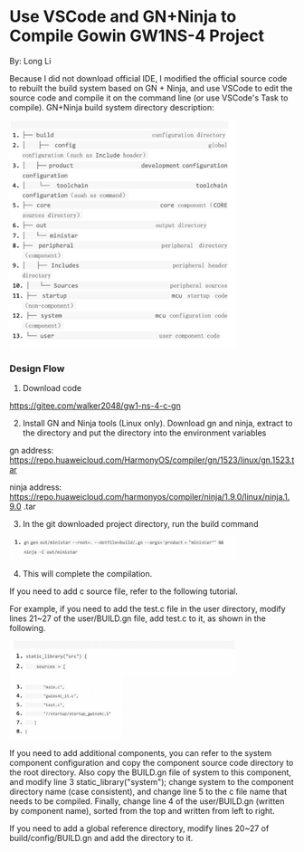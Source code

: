 # Use VSCode and GN+Ninja to Compile Gowin GW1NS-4 Project

By: Long Li 

Because I did not download official IDE, I modified the official source code to rebuilt the build system based on GN + Ninja, and use VSCode to edit the source code and compile it on the command line (or use VSCode's Task to compile).
GN+Ninja build system directory description:

<img src="/projects/Using VSCode and GN+Ninja to Compile Gowin GW1NS-4 Project/pic/VScode pic (1).png" width= "400">

### Design Flow

1. Download code

https://gitee.com/walker2048/gw1-ns-4-c-gn

2. Install GN and Ninja tools (Linux only). Download gn and ninja, extract to the directory and put the directory into the environment variables

gn address: https://repo.huaweicloud.com/HarmonyOS/compiler/gn/1523/linux/gn.1523.tar

ninja address: https://repo.huaweicloud.com/harmonyos/compiler/ninja/1.9.0/linux/ninja.1.9.0 .tar

3. In the git downloaded project directory, run the build command

<img src="/projects/Using VSCode and GN+Ninja to Compile Gowin GW1NS-4 Project/pic/VScode pic (3).png" width= "400">

4. This will complete the compilation.

If you need to add c source file, refer to the following tutorial.

For example, if you need to add the test.c file in the user directory, modify lines 21~27 of the user/BUILD.gn file, add test.c to it, as shown in the following.

<img src="/projects/Using VSCode and GN+Ninja to Compile Gowin GW1NS-4 Project/pic/VScode pic (4).png" width= "400">

<img src="/projects/Using VSCode and GN+Ninja to Compile Gowin GW1NS-4 Project/pic/VScode pic (5).png" width= "200">

If you need to add additional components, you can refer to the system component configuration and copy the component source code directory to the root directory. Also copy the BUILD.gn file of system to this component, and modify line 3 static_library("system"); change system to the component directory name (case consistent), and change line 5 to the c file name that needs to be compiled. Finally, change line 4 of the user/BUILD.gn (written by component name), sorted from the top and written from left to right.

If you need to add a global reference directory, modify lines 20~27 of build/config/BUILD.gn and add the directory to it.
